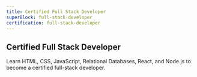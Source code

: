```yaml
---
title: Certified Full Stack Developer
superBlock: full-stack-developer
certification: full-stack-developer
---
```


## Certified Full Stack Developer

Learn HTML, CSS, JavaScript, Relational Databases, React, and Node.js to become a certified full-stack developer.
